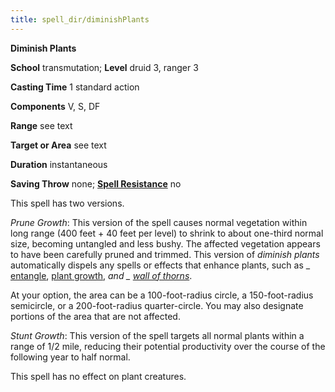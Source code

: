 ```yaml
---
title: spell_dir/diminishPlants
---
```

 **Diminish Plants**

**School** transmutation; **Level** druid 3, ranger 3

**Casting Time** 1 standard action

**Components** V, S, DF

**Range** see text

**Target or Area** see text

**Duration** instantaneous

**Saving Throw** none; **[Spell Resistance](../glossary#_spell-resistance)** no

This spell has two versions.

_Prune Growth_: This version of the spell causes normal vegetation within long range (400 feet + 40 feet per level) to shrink to about one-third normal size, becoming untangled and less bushy. The affected vegetation appears to have been carefully pruned and trimmed. This version of _diminish plants_ automatically dispels any spells or effects that enhance plants, such as _ [entangle](entangle#_entangle), [plant growth](plantGrowth#_plant-growth), _and _ [wall of thorns](wallOfThorns#_wall-of-thorns)_.

At your option, the area can be a 100-foot-radius circle, a 150-foot-radius semicircle, or a 200-foot-radius quarter-circle. You may also designate portions of the area that are not affected.

_Stunt Growth_: This version of the spell targets all normal plants within a range of 1/2 mile, reducing their potential productivity over the course of the following year to half normal.

This spell has no effect on plant creatures.

